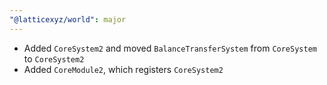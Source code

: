 ```yaml
---
"@latticexyz/world": major
---
```


- Added `CoreSystem2` and moved `BalanceTransferSystem` from `CoreSystem` to `CoreSystem2`
- Added `CoreModule2`, which registers `CoreSystem2`
